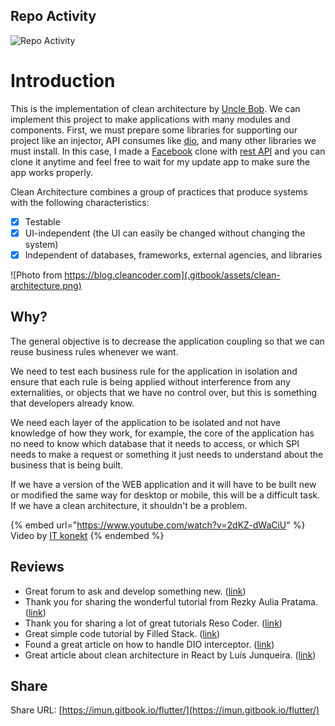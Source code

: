 ## Repo Activity

![Repo Activity](https://repobeats.axiom.co/api/embed/d154138385deadc2246b5b013ab030c4fc641093.svg "Repobeats analytics image")

# Introduction

This is the implementation of clean architecture by [Uncle Bob](https://blog.cleancoder.com/uncle-bob/2012/08/13/the-clean-architecture.html). We can implement this project to make applications with many modules and components. First, we must prepare some libraries for supporting our project like an injector, API consumes like [dio](https://pub.dev/packages/dio), and many other libraries we must install. In this case, I made a [Facebook](https://web.facebook.com/?\_rdc=1&\_rdr) clone with [rest API](https://www.redhat.com/en/topics/api/what-is-a-rest-api) and you can clone it anytime and feel free to wait for my update app to make sure the app works properly.

Clean Architecture combines a group of practices that produce systems with the following characteristics:&#x20;

* [x] Testable
* [x] UI-independent (the UI can easily be changed without changing the system)
* [x] Independent of databases, frameworks, external agencies, and libraries

![Photo from  https://blog.cleancoder.com](.gitbook/assets/clean-architecture.png)

## Why?

The general objective is to decrease the application coupling so that we can reuse business rules whenever we want.

We need to test each business rule for the application in isolation and ensure that each rule is being applied without interference from any externalities, or objects that we have no control over, but this is something that developers already know.

We need each layer of the application to be isolated and not have knowledge of how they work, for example, the core of the application has no need to know which database that it needs to access, or which SPI needs to make a request or something it just needs to understand about the business that is being built.

If we have a version of the WEB application and it will have to be built new or modified the same way for desktop or mobile, this will be a difficult task. If we have a clean architecture, it shouldn't be a problem.

{% embed url="https://www.youtube.com/watch?v=2dKZ-dWaCiU" %}
Video by [IT konekt](https://www.youtube.com/channel/UCubO9y-XXVseyNjYUQtrqhw)
{% endembed %}

## Reviews

* Great forum to ask and develop something new. ([link](https://flutter.dev/community))
* Thank you for sharing the wonderful tutorial from Rezky Aulia Pratama. ([link](https://github.com/rezkyauliapratama))
* Thank you for sharing a lot of great tutorials Reso Coder. ([link](https://resocoder.com))
* Great simple code tutorial by Filled Stack. ([link](https://www.filledstacks.com))
* Found a great article on how to handle DIO interceptor. ([link](https://dev.to/ashishrawat2911/handling-network-calls-and-exceptions-in-flutter-54me))
* Great article about clean architecture in React by Luís Junqueira. ([link](https://www.growin.com/blog/how-to-use-a-clean-architecture-with-react/))

## Share

Share URL: [https://imun.gitbook.io/flutter/](https://imun.gitbook.io/flutter/)


